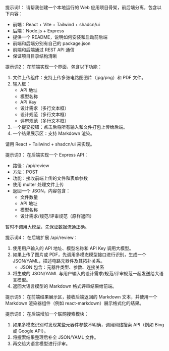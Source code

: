 提示词1：
请帮我创建一个本地运行的 Web 应用项目骨架，前后端分离，包含以下内容：
- 前端：React + Vite + Tailwind + shadcn/ui
- 后端：Node.js + Express
- 提供一个 README，说明如何安装和启动前后端
- 前端和后端分别有自己的 package.json
- 前端和后端通过 REST API 通信
- 保证项目目录结构清晰

提示词2：
在前端实现一个界面，包含以下功能：
1. 文件上传组件：支持上传多张电路图图片（jpg/png）和 PDF 文件。
2. 输入框：
   - API 地址
   - 模型名称
   - API Key
   - 设计需求（多行文本框）
   - 设计规范（多行文本框）
   - 评审规范（多行文本框）
3. 一个提交按钮：点击后将所有输入和文件打包上传给后端。
4. 一个结果展示区：支持 Markdown 渲染。

请用 React + Tailwind + shadcn/ui 来实现。

提示词3：
在后端实现一个 Express API：
- 路径：/api/review
- 方法：POST
- 功能：接收前端上传的文件和表单参数
- 使用 multer 处理文件上传
- 返回一个 JSON，内容包含：
  - 文件数量
  - API 地址
  - 模型名称
  - 设计需求/规范/评审规范（原样返回）

暂时不调用大模型，先保证数据流通正确。

提示词4：
在后端扩展 /api/review：
1. 使用用户输入的 API 地址、模型名称和 API Key 调用大模型。
2. 如果上传了图片或 PDF，先调用多模态模型接口进行识别，生成一个 JSON/YAML，描述电路元器件及其拓扑关系。
   - JSON 包含：元器件类型、参数、连接关系
3. 将生成的 JSON/YAML 与用户输入的设计需求/规范/评审规范一起发送给大语言模型。
4. 返回大语言模型的 Markdown 格式评审结果给前端。

提示词5：
在前端结果展示区，接收后端返回的 Markdown 文本，并使用一个 Markdown 渲染器组件（例如 react-markdown）展示格式化的结果。

提示词6：
在后端增加一个联网搜索模块：
1. 如果多模态识别时发现某些元器件参数不明确，调用网络搜索 API（例如 Bing 或 Google API）。
2. 将搜索结果整理后补全 JSON/YAML 文件。
3. 再交给大语言模型进行评审。